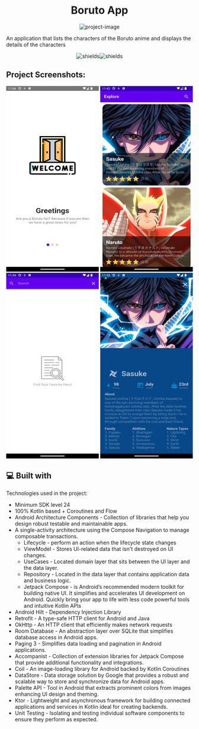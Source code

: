 <h1 align="center" id="title">Boruto App</h1>

<p align="center"><img src="https://socialify.git.ci/demirCann/BorutoApp/image?language=1&amp;name=1&amp;owner=1&amp;theme=Light" alt="project-image"></p>

<p id="description">An application that lists the characters of the Boruto anime and displays the details of the characters</p>

<p align="center"><img src="https://img.shields.io/badge/API%20-%2024%2B-blue" alt="shields"><img src="https://img.shields.io/badge/Github%20-%20demirCann-green" alt="shields"></p>

<h2>Project Screenshots:</h2>

<img src="https://github.com/demirCann/BorutoApp/blob/master/images/boruto_app_onbaording.png" alt="project-screenshot" width="250" height="500/"> <img src="https://github.com/demirCann/BorutoApp/blob/master/images/boruto_app_home_screen.png" alt="project-screenshot" width="250" height="500/"> 
<img src="https://github.com/demirCann/BorutoApp/blob/master/images/boruto_app_search_screen.png" alt="project-screenshot" width="250" height="500/"> <img src="https://github.com/demirCann/BorutoApp/blob/master/images/boruto_app_character_screen.png" alt="project-screenshot" width="250" height="500/">


  
<h2>💻 Built with</h2>

Technologies used in the project:

*   Minimum SDK level 24
*   100% Kotlin based + Coroutines and Flow
*   Android Architecture Components - Collection of libraries that help you design robust testable and maintainable apps.
*   A single-activity architecture using the Compose Navigation to manage composable transactions.
     *   Lifecycle - perform an action when the lifecycle state changes
     *   ViewModel - Stores UI-related data that isn't destroyed on UI changes.
     *   UseCases - Located domain layer that sits between the UI layer and the data layer.
     *   Repository - Located in the data layer that contains application data and business logic.
     *   Jetpack Compose - is Android’s recommended modern toolkit for building native UI. It simplifies and accelerates 
        UI development on Android. Quickly bring your app to life with less code powerful tools and intuitive Kotlin APIs
*   Android Hilt - Dependency Injection Library
*   Retrofit - A type-safe HTTP client for Android and Java
*   OkHttp - An HTTP client that efficiently makes network requests
*   Room Database - An abstraction layer over SQLite that simplifies database access in Android apps.
*   Paging 3 - Simplifies data loading and pagination in Android applications.
*   Accompanist - Collection of extension libraries for Jetpack Compose that provide additional functionality and integrations.
*   Coil - An image-loading library for Android backed by Kotlin Coroutines
*   DataStore - Data storage solution by Google that provides a robust and scalable way to store and synchronize data for Android apps.
*   Palette API - Tool in Android that extracts prominent colors from images enhancing UI design and theming.
*   Ktor - Lightweight and asynchronous framework for building connected applications and services in Kotlin ideal for creating backends.
*   Unit Testing - Isolating and testing individual software components to ensure they perform as expected.
